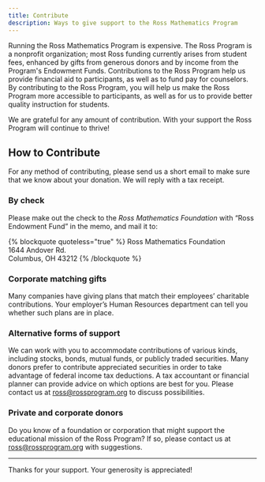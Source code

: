 ```yaml
---
title: Contribute
description: Ways to give support to the Ross Mathematics Program
---
```


Running the Ross Mathematics Program is expensive. The Ross Program is a nonprofit organization; most Ross funding currently arises from student fees, enhanced by gifts from generous donors and by income from the Program's Endowment Funds. Contributions to the Ross Program help us provide financial aid to participants, as well as to fund pay for counselors. By contributing to the Ross Program, you will help us make the Ross Program more accessible to participants, as well as for us to provide better quality instruction for students. 

We are grateful for any amount of contribution. With your support the Ross Program will continue to thrive!

## How to Contribute

For any method of contributing, please send us a short email to make sure that we know about your donation. We will reply with a tax receipt.

### By check

Please make out the check to the _Ross Mathematics Foundation_ with “Ross Endowment Fund” in the memo, and mail it to:

{% blockquote quoteless="true" %}
Ross Mathematics Foundation  
1644 Andover Rd.  
Columbus, OH 43212
{% /blockquote %}

<!-- ### Online

Credit card contributions can be made online through the following buttons.

{% payment-buttons columns="3" %}

{% payment-button title="$50" description="" priceId="price_1NLYywEDjMQ1Iomg8p2f6QMh" /%}

{% payment-button title="$100" description="" priceId="price_1NLax5EDjMQ1IomgZxCL0kF5" /%}

{% payment-button title="$250" description="" priceId="price_1NLaxSEDjMQ1IomguPi9eGzN" /%}

{% payment-button title="$1,000" description="" priceId="" /%}

{% payment-button title="$7,000" description="This funds a participant's whole tuition!" priceId="" colStart="2" colEnd="4" /%}

{% payment-button title="Other amount" description="" priceId="" colStart="1" colEnd="4" /%}

{% /payment-buttons %} -->

### Corporate matching gifts

Many companies have giving plans that match their employees’ charitable contributions. 
Your employer’s Human Resources department can tell you whether such plans are in place.

### Alternative forms of support

We can work with you to accommodate contributions of various kinds, 
including stocks, bonds, mutual funds, or publicly traded securities. 
Many donors prefer to contribute appreciated securities in order to 
take advantage of federal income tax deductions. A tax accountant or 
financial planner can provide advice on which options are best for you. 
Please contact us at [ross@rossprogram.org](mailto:ross@rossprogram.org) to discuss possibilities.

### Private and corporate donors

Do you know of a foundation or corporation that might support the educational mission 
of the Ross Program? If so, please contact us at [ross@rossprogram.org](mailto:ross@rossprogram.org) with suggestions.

---

Thanks for your support. Your generosity is appreciated!
